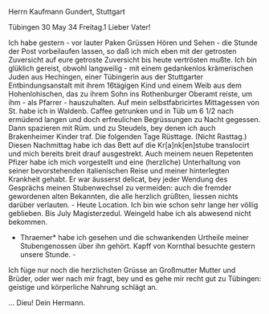 Herrn Kaufmann Gundert, Stuttgart

 Tübingen 30 May 34 Freitag.1
Lieber Vater!

Ich habe gestern - vor lauter Paken Grüssen Hören und Sehen - die Stunde der Post vorbeilaufen lassen, so daß ich mich eben mit der getrosten Zuversicht auf eure getroste Zuversicht bis heute vertrösten mußte. Ich bin glüklich gereist, obwohl langweilig - mit einem gedankenlos krämerischen Juden aus Hechingen, einer Tübingerin aus der Stuttgarter Entbindungsanstalt mit ihrem 16tägigen Kind und einem Weib aus dem Hohenlohischen, das zu ihrem Sohn ins Rothenburger Oberamt reiste, um ihm - als Pfarrer - hauszuhalten. Auf mein selbstfabricirtes Mittagessen von St. habe ich in Waldenb. Caffee getrunken und in Tüb um 6 1/2 nach ermüdend langen und doch erfreulichen Begrüssungen zu Nacht gegessen. Dann spazieren mit Rüm. und zu Steudels, bey denen ich auch Brakenheimer Kinder traf. Die folgenden Tage Rüsttage. (Nicht Rasttag.) Diesen Nachmittag habe ich das Bett auf die Kr[a]nk[en]stube translocirt und mich bereits breit drauf ausgestrekt. Auch meinem neuen Repetenten Pfizer habe ich mich vorgestellt und eine (herzliche) Unterhaltung von seiner bevorstehenden italienischen Reise und meiner hinterlegten Krankheit gehabt. Er war äusserst delicat, bey jeder Wendung des Gesprächs meinen Stubenwechsel zu vermeiden: auch die fremder gewordenen alten Bekannten, die alle herzlich grüßten, liessen nichts darüber verlauten. - Heute Location. Ich bin wie schon sehr lange her völlig geblieben. Bis July Magisterzedul. Weingeld habe ich als abwesend nicht bekommen. 
- Thraemer* habe ich gesehen und die schwankenden Urtheile meiner Stubengenossen über ihn gehört. Kapff von Kornthal besuchte gestern unsere Stunde. -

Ich füge nur noch die herzlichsten Grüsse an Großmutter Mutter und Brüder, oder wer nach mir fragt, bey und es gehe mir recht gut zu Tübingen: geistige und körperliche Nahrung schlägt an.

 … Dieu!
 Dein Hermann.

